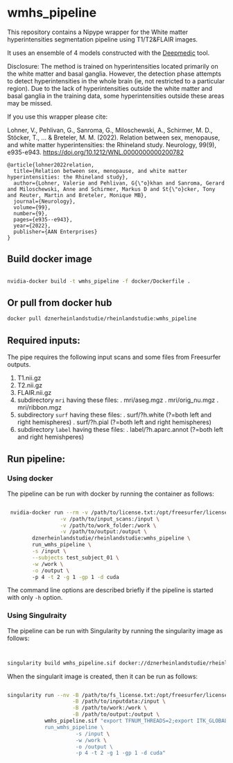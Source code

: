 # wmhs_pipeline

This repository contains a Nipype wrapper for  the White matter hyperintensities segmentation pipeline using T1/T2&amp;FLAIR images.

It uses an ensemble of 4 models constructed with the [Deepmedic](https://github.com/deepmedic/deepmedic) tool.

Disclosure: The method is trained on hyperintensities located primarily on the white matter and basal ganglia. However, the detection phase attempts to detect hyperintensities in the whole brain (ie, not restricted to a particular region). Due to the lack of hyperintensities outside the white matter and basal ganglia in the training data, some hyperintensities outside these areas may be missed.


If you use this wrapper please cite:

Lohner, V., Pehlivan, G., Sanroma, G., Miloschewski, A., Schirmer, M. D., Stöcker, T., ... & Breteler, M. M. (2022). Relation between sex, menopause, and white matter hyperintensities: the Rhineland study. Neurology, 99(9), e935-e943.
https://doi.org/10.1212/WNL.0000000000200782

```
@article{lohner2022relation,
  title={Relation between sex, menopause, and white matter hyperintensities: the Rhineland study},
  author={Lohner, Valerie and Pehlivan, G{\"o}khan and Sanroma, Gerard and Miloschewski, Anne and Schirmer, Markus D and St{\"o}cker, Tony and Reuter, Martin and Breteler, Monique MB},
  journal={Neurology},
  volume={99},
  number={9},
  pages={e935--e943},
  year={2022},
  publisher={AAN Enterprises}
}
```

## Build docker image

```bash

nvidia-docker build -t wmhs_pipeline -f docker/Dockerfile .


```

## Or pull from docker hub

```bash
docker pull dznerheinlandstudie/rheinlandstudie:wmhs_pipeline
```

## Required inputs:
The pipe requires the following input scans and some files from Freesurfer outputs.
1. T1.nii.gz
2. T2.nii.gz
3. FLAIR.nii.gz
4. subdirectory ```mri``` having these files:
 . mri/aseg.mgz
 . mri/orig_nu.mgz
 . mri/ribbon.mgz
5. subdirectory ```surf``` having these files:
 . surf/?h.white (?=both left and right hemispheres)
 . surf/?h.pial  (?=both left and right hemispheres)
6. subdirectory ```label``` having these files:
 . label/?h.aparc.annot (?=both left and right hemishperes)

 
## Run pipeline:

### Using docker
The pipeline can be run with docker by running the container as follows:


```bash

 nvidia-docker run --rm -v /path/to/license.txt:/opt/freesurfer/license.txt \
                 -v /path/to/input_scans:/input \
                 -v /path/to/work_folder:/work \
                 -v /path/to/output:/output \
        dznerheinlandstudie/rheinlandstudie:wmhs_pipeline \
        run_wmhs_pipeline \
        -s /input \
        --subjects test_subject_01 \
        -w /work \
        -o /output \ 
        -p 4 -t 2 -g 1 -gp 1 -d cuda

```

The command line options are described briefly if the pipeline is started with only ```-h``` option.

### Using Singulraity

The pipeline can be run with Singularity by running the singularity image as follows:

```bash


singularity build wmhs_pipeline.sif docker://dznerheinlandstudie/rheinlandstudie:wmhs_pipeline
```

When the singularit image is created, then it can be run as follows:

```bash

singularity run --nv -B /path/to/fs_license.txt:/opt/freesurfer/license.txt \
                     -B /path/to/inputdata:/input \
                     -B /path/to/work:/work \
                     -B /path/to/output:/output \
            wmhs_pipeline.sif "export TFNUM_THREADS=2;export ITK_GLOBAL_DEFAULT_NUMBER_OF_THREADS=4;export GOTO_NUM_THREADS=2;\
            run_wmhs_pipeline \ 
                      -s /input \
                      -w /work \
                      -o /output \ 
                      -p 4 -t 2 -g 1 -gp 1 -d cuda"
```



